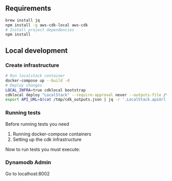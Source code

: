 ## Requirements

```bash
brew install jq
npm install -g aws-cdk-local aws-cdk
# Install project dependencies
npm install
```

## Local development

### Create infrastructure

```bash
# Run localstack container
docker-compose up --build -d
# Deploy changes
LOCAL_INFRA=true cdklocal bootstrap
cdklocal deploy "LocalStack" --require-approval never --outputs-file /tmp/cdk_outputs.json && \
export API_URL=$(cat /tmp/cdk_outputs.json | jq -r '.LocalStack.apiUrl')
```

### Running tests

Before running tests you need

1. Running docker-compose containers
2. Setting up the cdk infrastructure

Now to run tests you must execute:


### Dynamodb Admin

Go to localhost:8002

